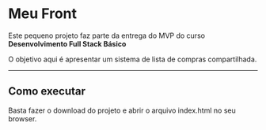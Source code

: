 # Meu Front

Este pequeno projeto faz parte da entrega do MVP do curso **Desenvolvimento Full Stack Básico** 

O objetivo aqui é apresentar um sistema de lista de compras compartilhada.

---
## Como executar

Basta fazer o download do projeto e abrir o arquivo index.html no seu browser.
